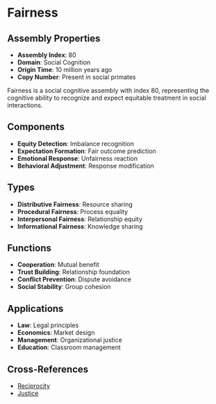 # Fairness

## Assembly Properties
- **Assembly Index**: 80
- **Domain**: Social Cognition
- **Origin Time**: 10 million years ago
- **Copy Number**: Present in social primates

Fairness is a social cognitive assembly with index 80, representing the cognitive ability to recognize and expect equitable treatment in social interactions.

## Components
- **Equity Detection**: Imbalance recognition
- **Expectation Formation**: Fair outcome prediction
- **Emotional Response**: Unfairness reaction
- **Behavioral Adjustment**: Response modification

## Types
- **Distributive Fairness**: Resource sharing
- **Procedural Fairness**: Process equality
- **Interpersonal Fairness**: Relationship equity
- **Informational Fairness**: Knowledge sharing

## Functions
- **Cooperation**: Mutual benefit
- **Trust Building**: Relationship foundation
- **Conflict Prevention**: Dispute avoidance
- **Social Stability**: Group cohesion

## Applications
- **Law**: Legal principles
- **Economics**: Market design
- **Management**: Organizational justice
- **Education**: Classroom management

## Cross-References
- [Reciprocity](/domains/cognitive/cooperation/reciprocity.md)
- [Justice](/domains/cognitive/governance/justice.md)